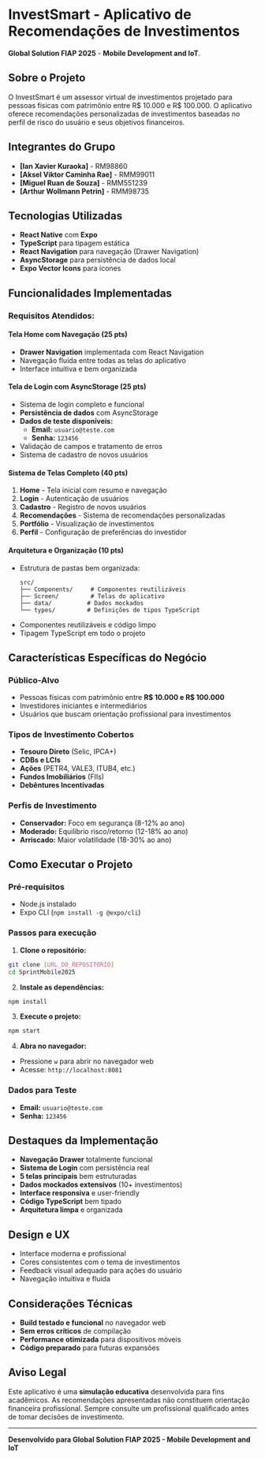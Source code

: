 # InvestSmart - Aplicativo de Recomendações de Investimentos

**Global Solution FIAP 2025** - **Mobile Development and IoT**.

## Sobre o Projeto

O InvestSmart é um assessor virtual de investimentos projetado para pessoas físicas com patrimônio entre R$ 10.000 e R$ 100.000. O aplicativo oferece recomendações personalizadas de investimentos baseadas no perfil de risco do usuário e seus objetivos financeiros.

## Integrantes do Grupo

- **[Ian Xavier Kuraoka]**       - RM98860
- **[Aksel Viktor Caminha Rae]** - RMM99011
- **[Miguel Ruan de Souza]**     - RMM551239
- **[Arthur Wollmann Petrin]**   - RMM98735

## Tecnologias Utilizadas

- **React Native** com **Expo**
- **TypeScript** para tipagem estática
- **React Navigation** para navegação (Drawer Navigation)
- **AsyncStorage** para persistência de dados local
- **Expo Vector Icons** para ícones

## Funcionalidades Implementadas

### Requisitos Atendidos:

#### Tela Home com Navegação (25 pts)
- **Drawer Navigation** implementada com React Navigation
- Navegação fluida entre todas as telas do aplicativo
- Interface intuitiva e bem organizada

#### Tela de Login com AsyncStorage (25 pts)
- Sistema de login completo e funcional
- **Persistência de dados** com AsyncStorage
- **Dados de teste disponíveis:**
  - **Email:** `usuario@teste.com`
  - **Senha:** `123456`
- Validação de campos e tratamento de erros
- Sistema de cadastro de novos usuários

#### Sistema de Telas Completo (40 pts)
1. **Home** - Tela inicial com resumo e navegação
2. **Login** - Autenticação de usuários
3. **Cadastro** - Registro de novos usuários
4. **Recomendações** - Sistema de recomendações personalizadas
5. **Portfólio** - Visualização de investimentos
6. **Perfil** - Configuração de preferências do investidor

#### Arquitetura e Organização (10 pts)
- Estrutura de pastas bem organizada:
  ```
  src/
  ├── Components/     # Componentes reutilizáveis
  ├── Screen/         # Telas do aplicativo
  ├── data/          # Dados mockados
  └── types/         # Definições de tipos TypeScript
  ```
- Componentes reutilizáveis e código limpo
- Tipagem TypeScript em todo o projeto

## Características Específicas do Negócio

### Público-Alvo
- Pessoas físicas com patrimônio entre **R$ 10.000 e R$ 100.000**
- Investidores iniciantes e intermediários
- Usuários que buscam orientação profissional para investimentos

### Tipos de Investimento Cobertos
- **Tesouro Direto** (Selic, IPCA+)
- **CDBs e LCIs** 
- **Ações** (PETR4, VALE3, ITUB4, etc.)
- **Fundos Imobiliários** (FIIs)
- **Debêntures Incentivadas**

### Perfis de Investimento
- **Conservador:** Foco em segurança (8-12% ao ano)
- **Moderado:** Equilíbrio risco/retorno (12-18% ao ano)
- **Arriscado:** Maior volatilidade (18-30% ao ano)

## Como Executar o Projeto

### Pré-requisitos
- Node.js instalado
- Expo CLI (`npm install -g @expo/cli`)

### Passos para execução

1. **Clone o repositório:**
```bash
git clone [URL_DO_REPOSITORIO]
cd SprintMobile2025
```

2. **Instale as dependências:**
```bash
npm install
```

3. **Execute o projeto:**
```bash
npm start
```

4. **Abra no navegador:**
- Pressione `w` para abrir no navegador web
- Acesse: `http://localhost:8081`

### Dados para Teste
- **Email:** `usuario@teste.com`
- **Senha:** `123456`

## Destaques da Implementação

-  **Navegação Drawer** totalmente funcional
-  **Sistema de Login** com persistência real
-  **5 telas principais** bem estruturadas
-  **Dados mockados extensivos** (10+ investimentos)
-  **Interface responsiva** e user-friendly
-  **Código TypeScript** bem tipado
-  **Arquitetura limpa** e organizada

## Design e UX

- Interface moderna e profissional
- Cores consistentes com o tema de investimentos
- Feedback visual adequado para ações do usuário
- Navegação intuitiva e fluida

## Considerações Técnicas

- **Build testado e funcional** no navegador web
- **Sem erros críticos** de compilação
- **Performance otimizada** para dispositivos móveis
- **Código preparado** para futuras expansões

## Aviso Legal

Este aplicativo é uma **simulação educativa** desenvolvida para fins acadêmicos. As recomendações apresentadas não constituem orientação financeira profissional. Sempre consulte um profissional qualificado antes de tomar decisões de investimento.

---

**Desenvolvido para Global Solution FIAP 2025 - Mobile Development and IoT**